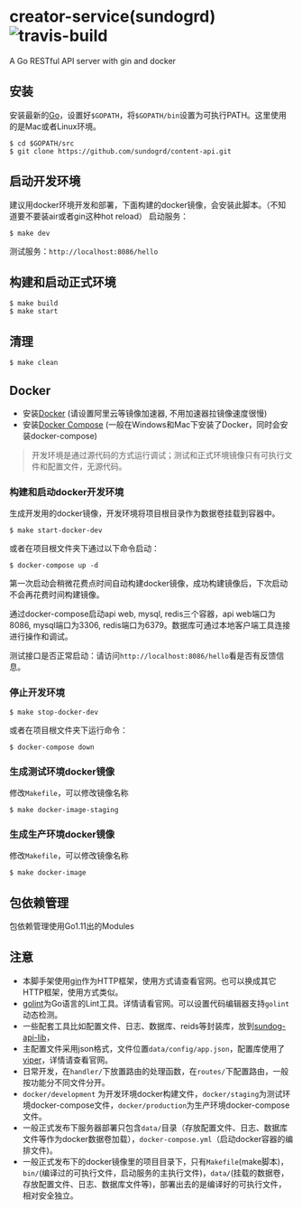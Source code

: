 # creator-service(sundogrd)  ![travis-build](https://api.travis-ci.org/sundogrd/content-api.svg?branch=master)
A Go RESTful API server with gin and docker

## 安装
安装最新的[Go](https://golang.org/)，设置好`$GOPATH`，将`$GOPATH/bin`设置为可执行PATH。这里使用的是Mac或者Linux环境。

````
$ cd $GOPATH/src
$ git clone https://github.com/sundogrd/content-api.git
````

## 启动开发环境
建议用docker环境开发和部署，下面构建的docker镜像，会安装此脚本。（不知道要不要装air或者gin这种hot reload）
启动服务：
```
$ make dev
```
测试服务：`http://localhost:8086/hello`

## 构建和启动正式环境
```
$ make build
$ make start
```

## 清理
```
$ make clean
```

## Docker
- 安装[Docker](https://www.docker.com/) (请设置阿里云等镜像加速器, 不用加速器拉镜像速度很慢)
- 安装[Docker Compose](https://github.com/docker/compose/releases) (一般在Windows和Mac下安装了Docker，同时会安装docker-compose)

> 开发环境是通过源代码的方式运行调试；测试和正式环境镜像只有可执行文件和配置文件，无源代码。

### 构建和启动docker开发环境
生成开发用的docker镜像，开发环境将项目根目录作为数据卷挂载到容器中。
```
$ make start-docker-dev
```
或者在项目根文件夹下通过以下命令启动：
````
$ docker-compose up -d
````

第一次启动会稍微花费点时间自动构建docker镜像，成功构建镜像后，下次启动不会再花费时间构建镜像。 

通过docker-compose启动api web, mysql, redis三个容器，api web端口为8086, mysql端口为3306, redis端口为6379。数据库可通过本地客户端工具连接进行操作和调试。

测试接口是否正常启动：请访问`http://localhost:8086/hello`看是否有反馈信息。

### 停止开发环境
````
$ make stop-docker-dev
````
或者在项目根文件夹下运行命令：
````
$ docker-compose down
````

### 生成测试环境docker镜像
修改`Makefile`，可以修改镜像名称
````
$ make docker-image-staging
````

### 生成生产环境docker镜像
修改`Makefile`，可以修改镜像名称
````
$ make docker-image
````

## 包依赖管理
包依赖管理使用Go1.11出的Modules

## 注意
- 本脚手架使用[gin](https://github.com/gin-gonic/gin)作为HTTP框架，使用方式请查看官网。也可以换成其它HTTP框架，使用方式类似。
- [golint](https://github.com/golang/lint)为Go语言的Lint工具。详情请看官网。可以设置代码编辑器支持`golint`动态检测。
- 一些配套工具比如配置文件、日志、数据库、reids等封装库，放到[sundog-api-lib]()，
- 主配置文件采用json格式，文件位置`data/config/app.json`，配置库使用了[viper](https://github.com/spf13/viper)，详情请查看官网。
- 日常开发，在`handler/`下放置路由的处理函数，在`routes/`下配置路由，一般按功能分不同文件分开。
- `docker/development` 为开发环境docker构建文件，`docker/staging`为测试环境docker-compose文件，`docker/production`为生产环境docker-compose文件。
- 一般正式发布下服务器部署只包含`data/`目录（存放配置文件、日志、数据库文件等作为docker数据卷加载），`docker-compose.yml`（启动docker容器的编排文件)。
- 一般正式发布下的docker镜像里的项目目录下，只有`Makefile`(make脚本)，`bin/`(编译过的可执行文件，启动服务的主执行文件)，`data/`(挂载的数据卷，存放配置文件、日志、数据库文件等)，部署出去的是编译好的可执行文件，相对安全独立。




